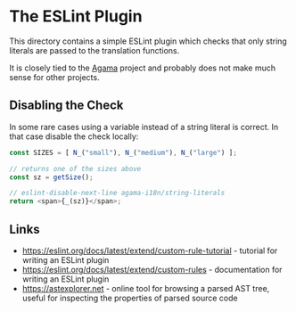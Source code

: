 # The ESLint Plugin

This directory contains a simple ESLint plugin which checks that only string
literals are passed to the translation functions.

It is closely tied to the [Agama](https://github.com/openSUSE/agama) project and
probably does not make much sense for other projects.

## Disabling the Check

In some rare cases using a variable instead of a string literal is correct. In
that case disable the check locally:

```js
const SIZES = [ N_("small"), N_("medium"), N_("large") ];

// returns one of the sizes above
const sz = getSize();

// eslint-disable-next-line agama-i18n/string-literals
return <span>{_(sz)}</span>;
```

## Links

- https://eslint.org/docs/latest/extend/custom-rule-tutorial - tutorial for
  writing an ESLint plugin
- https://eslint.org/docs/latest/extend/custom-rules - documentation for
  writing an ESLint plugin
- https://astexplorer.net - online tool for browsing a parsed AST tree,
  useful for inspecting the properties of parsed source code
